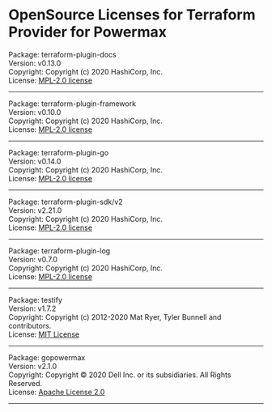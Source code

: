 OpenSource Licenses for Terraform Provider for Powermax
=======================================================================

Package: terraform-plugin-docs  
Version: v0.13.0  
Copyright: Copyright (c) 2020 HashiCorp, Inc.  
License: [MPL-2.0 license](https://github.com/hashicorp/terraform-plugin-docs/blob/main/LICENSE)

* * *
Package: terraform-plugin-framework  
Version: v0.10.0  
Copyright: Copyright (c) 2020 HashiCorp, Inc.  
License: [MPL-2.0 license](https://github.com/hashicorp/terraform-plugin-framework/blob/main/LICENSE)

* * *

Package: terraform-plugin-go  
Version: v0.14.0  
Copyright: Copyright (c) 2020 HashiCorp, Inc.  
License: [MPL-2.0 license](https://github.com/hashicorp/terraform-plugin-go/blob/main/LICENSE)

* * *

Package: terraform-plugin-sdk/v2  
Version: v2.21.0  
Copyright: Copyright (c) 2020 HashiCorp, Inc.  
License: [MPL-2.0 license](https://github.com/hashicorp/terraform-plugin-sdk/blob/main/LICENSE)

* * *

Package: terraform-plugin-log  
Version: v0.7.0  
Copyright: Copyright (c) 2020 HashiCorp, Inc.  
License: [MPL-2.0 license](https://github.com/hashicorp/terraform-plugin-log/blob/main/LICENSE)

* * *

Package: testify  
Version: v1.7.2  
Copyright: Copyright (c) 2012-2020 Mat Ryer, Tyler Bunnell and contributors.  
License: [MIT License](https://github.com/stretchr/testify/blob/v1.7.2/LICENSE)

* * *

Package: gopowermax  
Version: v2.1.0       
Copyright: Copyright © 2020 Dell Inc. or its subsidiaries. All Rights Reserved.  
License: [Apache License 2.0](https://github.com/dell/gopowermax/blob/main/LICENSE)

* * *
